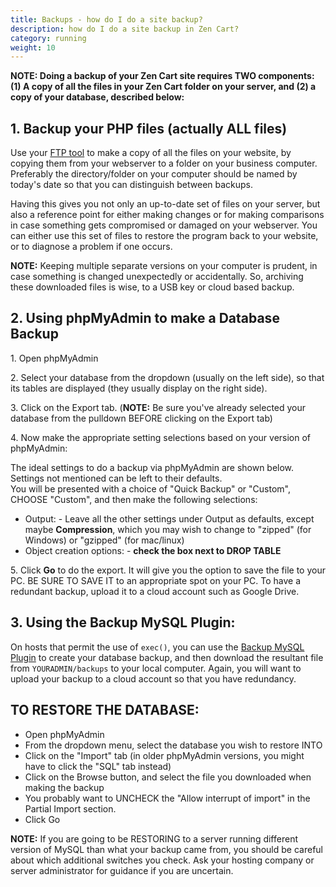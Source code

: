 ```yaml
---
title: Backups - how do I do a site backup? 
description: how do I do a site backup in Zen Cart? 
category: running
weight: 10
---
```


**NOTE: Doing a backup of your Zen Cart site requires TWO components: (1) A copy of all the files in your Zen Cart folder on your server, and (2) a copy of your database, described below:**

## 1\. Backup your PHP files (actually ALL files)

Use your [FTP tool](/user/first_steps/useful_tools/#ftp-tools) to make a copy of all the files on your website, by copying them from your webserver to a folder on your business computer. Preferably the directory/folder on your computer should be named by today's date so that you can distinguish between backups.  

Having this gives you not only an up-to-date set of files on your server, but also a reference point for either making changes or for making comparisons in case something gets compromised or damaged on your webserver. You can either use this set of files to restore the program back to your website, or to diagnose a problem if one occurs.  

**NOTE:** Keeping multiple separate versions on your computer is prudent, in case something is changed unexpectedly or accidentally. So, archiving these downloaded files is wise, to a USB key or cloud based backup. 

## 2\. Using phpMyAdmin to make a Database Backup
1\. Open phpMyAdmin  

2\. Select your database from the dropdown (usually on the left side), so that its tables are displayed (they usually display on the right side).  

3\. Click on the Export tab. (**NOTE:** Be sure you've already selected your database from the pulldown BEFORE clicking on the Export tab)  

4\. Now make the appropriate setting selections based on your version of phpMyAdmin:  

The ideal settings to do a backup via phpMyAdmin are shown below. Settings not mentioned can be left to their defaults.  
You will be presented with a choice of "Quick Backup" or "Custom", CHOOSE "Custom", and then make the following selections:  
- Output: - Leave all the other settings under Output as defaults, except maybe **Compression**, which you may wish to change to "zipped" (for Windows) or "gzipped" (for mac/linux)  
- Object creation options: - **check the box next to DROP TABLE**  

5\. Click **Go** to do the export. It will give you the option to save the file to your PC. BE SURE TO SAVE IT to an appropriate spot on your PC. 
To have a redundant backup, upload it to a cloud account such as 
Google Drive.

## 3. Using the Backup MySQL Plugin:

On hosts that permit the use of `exec()`, you can use the 
[Backup MySQL Plugin](https://www.zen-cart.com/downloads.php?do=file&id=7)
to create your database backup, and then download the resultant file
from `YOURADMIN/backups` to your local computer.  Again, you will 
want to upload your backup to a cloud account so that you have 
redundancy. 

## TO RESTORE THE DATABASE:

- Open phpMyAdmin  
- From the dropdown menu, select the database you wish to restore INTO  
- Click on the "Import" tab (in older phpMyAdmin versions, you might have to click the "SQL" tab instead)  
- Click on the Browse button, and select the file you downloaded when making the backup  
- You probably want to UNCHECK the "Allow interrupt of import" in the Partial Import section.  
- Click Go  

**NOTE:** If you are going to be RESTORING to a server running different version of MySQL than what your backup came from, you should be careful about which additional switches you check. Ask your hosting company or server administrator for guidance if you are uncertain.
